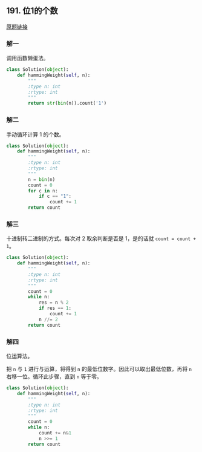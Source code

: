 ## 191. 位1的个数
   
[原题链接](https://leetcode-cn.com/problems/number-of-1-bits/)

### 解一

调用函数懒蛋法。

```python
class Solution(object):
    def hammingWeight(self, n):
        """
        :type n: int
        :rtype: int
        """
        return str(bin(n)).count('1')
```

### 解二

手动循环计算 1 的个数。

```python
class Solution(object):
    def hammingWeight(self, n):
        """
        :type n: int
        :rtype: int
        """
        n = bin(n)
        count = 0
        for c in n:
            if c == "1":
                count += 1
        return count  
```

### 解三

十进制转二进制的方式。每次对 2 取余判断是否是 1，是的话就 `count = count + 1`。

```python
class Solution(object):
    def hammingWeight(self, n):
        """
        :type n: int
        :rtype: int
        """
        count = 0
        while n:
            res = n % 2
            if res == 1:
                count += 1
            n //= 2
        return count
```

### 解四

位运算法。

把 `n` 与 `1` 进行与运算，将得到 `n` 的最低位数字。因此可以取出最低位数，再将 `n` 右移一位。循环此步骤，直到 `n` 等于零。

```python
class Solution(object):
    def hammingWeight(self, n):
        """
        :type n: int
        :rtype: int
        """
        count = 0
        while n:
            count += n&1
            n >>= 1
        return count
```